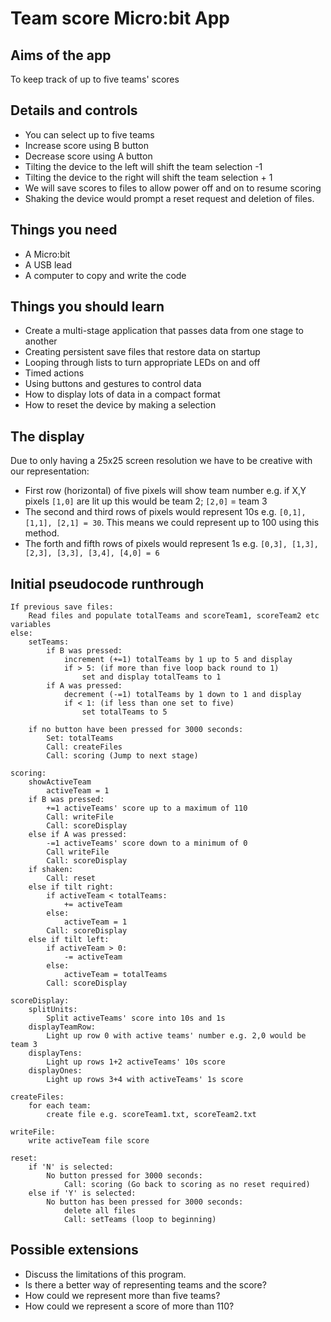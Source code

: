 # Team score Micro:bit App

## Aims of the app

To keep track of up to five teams' scores

## Details and controls

* You can select up to five teams
* Increase score using B button
* Decrease score using A button
* Tilting the device to the left will shift the team selection -1
* Tilting the device to the right will shift the team selection + 1
* We will save scores to files to allow power off and on to resume scoring
* Shaking the device would prompt a reset request and deletion of files.

## Things you need

* A Micro:bit
* A USB lead
* A computer to copy and write the code

## Things you should learn

* Create a multi-stage application that passes data from one stage to another
* Creating persistent save files that restore data on startup
* Looping through lists to turn appropriate LEDs on and off
* Timed actions
* Using buttons and gestures to control data
* How to display lots of data in a compact format
* How to reset the device by making a selection

## The display

Due to only having a 25x25 screen resolution we have to be creative with our representation:

* First row (horizontal) of five pixels will show team number e.g. if X,Y pixels `[1,0]` are lit up this would be team 2; `[2,0]` = team 3
* The second and third rows of pixels would represent 10s e.g. `[0,1], [1,1], [2,1] = 30`. This means we could represent up to 100 using this method.
* The forth and fifth rows of pixels would represent 1s e.g. `[0,3], [1,3], [2,3], [3,3], [3,4], [4,0] = 6`

## Initial pseudocode runthrough

```
If previous save files:
    Read files and populate totalTeams and scoreTeam1, scoreTeam2 etc variables
else:
    setTeams:
        if B was pressed:
            increment (+=1) totalTeams by 1 up to 5 and display
            if > 5: (if more than five loop back round to 1)
                set and display totalTeams to 1
        if A was pressed:
            decrement (-=1) totalTeams by 1 down to 1 and display
            if < 1: (if less than one set to five)
                set totalTeams to 5

    if no button have been pressed for 3000 seconds:
        Set: totalTeams
        Call: createFiles
        Call: scoring (Jump to next stage)

scoring:
    showActiveTeam
        activeTeam = 1
    if B was pressed:
        +=1 activeTeams' score up to a maximum of 110
        Call: writeFile
        Call: scoreDisplay
    else if A was pressed:
        -=1 activeTeams' score down to a minimum of 0
        Call writeFile
        Call: scoreDisplay
    if shaken:
        Call: reset
    else if tilt right:
        if activeTeam < totalTeams:
            += activeTeam
        else:
            activeTeam = 1
        Call: scoreDisplay
    else if tilt left:
        if activeTeam > 0:
            -= activeTeam
        else:
            activeTeam = totalTeams
        Call: scoreDisplay

scoreDisplay:
    splitUnits:
        Split activeTeams' score into 10s and 1s
    displayTeamRow:
        Light up row 0 with active teams' number e.g. 2,0 would be team 3
    displayTens:
        Light up rows 1+2 activeTeams' 10s score
    displayOnes:
        Light up rows 3+4 with activeTeams' 1s score

createFiles:
    for each team:
        create file e.g. scoreTeam1.txt, scoreTeam2.txt

writeFile:
    write activeTeam file score

reset:
    if 'N' is selected:
        No button pressed for 3000 seconds:
            Call: scoring (Go back to scoring as no reset required)
    else if 'Y' is selected:
        No button has been pressed for 3000 seconds:
            delete all files
            Call: setTeams (loop to beginning)
```

## Possible extensions

* Discuss the limitations of this program.
* Is there a better way of representing teams and the score?
* How could we represent more than five teams?
* How could we represent a score of more than 110?